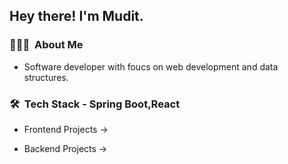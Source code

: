 <h2> Hey there! I'm Mudit.</h2>

<h3> 👨🏻‍💻 &nbsp;About Me </h3>

- Software developer with foucs on web development and data structures.

<h3> 🛠 &nbsp;Tech Stack - Spring Boot,React</h3>

- Frontend Projects -> 
                        
- Backend Projects ->   
                        

